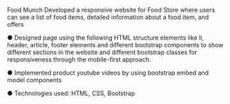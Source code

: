 Food Munch Developed a responsive website for Food Store where users can see a list of food items, detailed information about a food item, and offers

● Designed page using the following HTML structure elements like li, header, article, footer elements and different bootstrap components to show different sections in the website and different bootstrap classes for responsiveness through the mobile-first approach.

● Implemented product youtube videos by using bootstrap embed and model components

● Technologies used: HTML, CSS, Bootstrap

